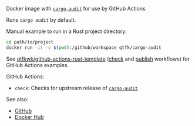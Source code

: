 Docker image with [`cargo-audit`] for use by GitHub Actions

Runs `cargo audit` by default.

Manual example to run in a Rust project directory:

```bash
cd path/to/project
docker run -it -v $(pwd):/github/workspace qtfk/cargo-audit
```

See [qtfkwk/github-actions-rust-template] ([check] and [publish] workflows) for GitHub Actions
examples.

[qtfkwk/github-actions-rust-template]: https://github.com/qtfkwk/github-actions-rust-template
[check]: https://github.com/qtfkwk/github-actions-rust-template/blob/main/.github/workflows/check.yml#L19
[publish]: https://github.com/qtfkwk/github-actions-rust-template/blob/main/.github/workflows/publish.yml#L19

GitHub Actions:

- `check`: Checks for upstream release of [`cargo-audit`]

See also:

- [GitHub](https://github.com/qtfkwk/cargo-audit)
- [Docker Hub](https://hub.docker.com/r/qtfk/cargo-audit)

[`cargo-audit`]: https://crates.io/crates/cargo-audit

